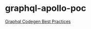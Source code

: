 # graphql-apollo-poc
[Graphql Codegen Best Practices](https://www.the-guild.dev/blog/graphql-codegen-best-practices)

